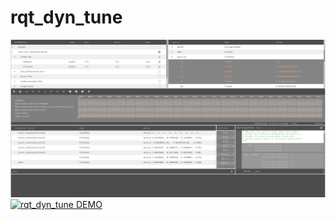 # rqt_dyn_tune
![alt text](rqt_dyn_tune.png)
[![rqt_dyn_tune DEMO](http://img.youtube.com/vi/https://youtu.be/58Y5uYGkBuc/0.jpg)](http://www.youtube.com/watch?v=https://youtu.be/58Y5uYGkBuc)
